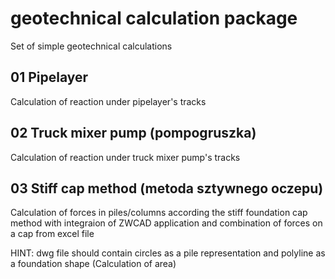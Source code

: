# geotechnical calculation package
Set of simple geotechnical calculations

## 01 Pipelayer
Calculation of reaction under pipelayer's tracks

## 02 Truck mixer pump (pompogruszka) 
Calculation of reaction under truck mixer pump's tracks

## 03 Stiff cap method (metoda sztywnego oczepu)

Calculation of forces in piles/columns according the stiff foundation cap method with integraion of ZWCAD application
and combination of forces on a cap from excel file

HINT: dwg file should contain circles as a pile representation and polyline as a foundation shape (Calculation of area)
